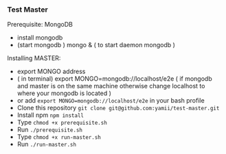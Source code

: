 ### Test Master

Prerequisite:
MongoDB
- install mongodb
- (start mongodb ) mongo & ( to start daemon mongodb )

Installing MASTER:
-  export MONGO address
- ( in terminal) export MONGO=mongodb://localhost/e2e ( if mongodb and master is on the same machine otherwise change localhost to where your mongodb is located )
- or add `export MONGO=mongodb://localhost/e2e` in your bash profile
- Clone this repository `git clone git@github.com:yamii/test-master.git`
- Install npm `npm install`
- Type ```chmod +x prerequisite.sh```
- Run ```./prerequisite.sh```
- Type ```chmod +x run-master.sh```
- Run ```./run-master.sh```
